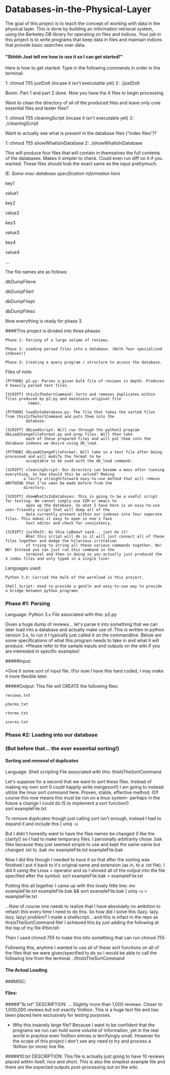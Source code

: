 # Databases-in-the-Physical-Layer
The goal of this project is to teach the concept of working with data in the physical layer. This is done by building an information retrieval system, using the Berkeley DB library for operating on files and indices. Your job in this project is to write programs that keep data in files and maintain indices that provide basic searches over data. 


#### "Shhhh Just tell me how to use it so I can get started!"
Here is how to get started:
Type in the following commands in order in the terminal:

1: chmod 755 justDoIt (incase it isn't executable yet)
2: ./justDoIt

Boom. Part 1 and part 2 done.
Now you have the 4 files to begin processing.

Want to clean the directory of all of the produced files and leave only core essential files and tester files?

1: chmod 755 cleaningScript (incase it isn't executable yet)
2: ./cleaningScript

Want to actually see what is present in the database files ("index files")?

1: chmod 755 showWhatIsInDatabase
2: ./showWhatIsInDatabase

This will produce four files that will contain in themselves the full contents of the databases. Makes it simpler to check. Could even run diff on it if you wanted. These files should look the exact same as the input prettymuch.

IE:
*Some misc database specification information here*

 key1
 
 value1
 
 key2
 
 value2
 
 key3
 
 value3
 
 key4
 
 value4
 
...

The file names are as follows:

dbDumpFilerw

dbDumpFilert

dbDumpFilept

dbDumpFilesc

Now everything is ready for phase 3. 



####This project is divided into three phases.

    Phase 1: Parsing of a large volume of reviews.

    Phase 2: Loading parsed files into a database. (With four specialized indexes!)

    Phase 3: Creating a query program / structure to access the database.


Files of note:

    [PYTHON] p2.py: Parses a given bulk file of reviews in depth. Produces 4 heavily parsed text files.
    
    [SCRIPT] thisIsTheSortCommand: Sorts and removes duplicates within files produced by p2.py and maintains original file 
              names.
    
    [PYTHON] loadIntoDatabase.py: The file that takes the sorted files from thisIsTheSortCommand and puts them into the 
             database.
    
    [SCRIPT] dbLoadScript: Will run through the python3 program dbLoadChangeFileFormat.py and prep files. Will then take 
             each of these prepared files and will put them into the database indexes we desire using db_load.
             
    [PYTHON] dbLoadChangeFileFormat: Will take in a text file after being processed and will modify the format to be 
             acceptable to be used with the db_load command. 
             
    [SCRIPT] cleaningScript: Our directory can become a mess after running everything. So how should this be solved? Making
            a fairly straightforward easy-to-use method that will remove ANYTHING that I've seen be made before from the 
            directory.
             
    [SCRIPT] showWhatIsInDatabases: This is going to be a useful script for testing. We cannot simply use VIM or emacs to 
             open up the database. So what I have here is an easy-to-use user-friendly script that will dump all of the 
             data currently present within our indexes into four seperate files. This makes it easy to open in one's fave
             text editor and check for consistency. 
             
    [SCRIPT] justDoIt: As Shia LeBeouf said... just do it!
             What this script will do is it will just connect all of these files together and dodge the hilarious irritation 
             of trying to string all these various commands together. No! NO! Instead you can just run this command in the 
             terminal and then in doing so you actually just produced the 4 index files and only typed in a single line! 

Languages used:

    Python 3.X: Carried the bulk of the workload in this project.
    
    Shell Script: Used to provide a gentle and easy-to-use way to provide a bridge between python programs
    
    

### Phase #1: Parsing
Language: Python 3.x
File associated with this: p2.py


Given a huge dump of reviews... let's parse it into something that we can later load into a database and actually make use of.
This is written in python version 3.x, to run it I typically just called it on the commandline. Below are some specifications of what this program needs to take in and what it will produce.
*Please refer to the sample inputs and outputs on the wiki if you are interested in specific examples!

#####Input:

*Give it some sort of input file. (For now I have this hard coded, I may make it more flexible later.



#####Output: This file will CREATE the following files:

    reviews.txt

    pterms.txt

    rterms.txt

    scores.txt


### Phase #2: Loading into our database 
### (But before that... the ever essential sorting!)

#### Sorting and removal of duplicates
Language: Shell scripting
File associated with this: thisIsTheSortCommand


Let's suppose for a second that we want to sort these files. Instead of making my own sort (I could happily write mergesort!) I am going to instead utilize the linux sort command here. Proven, stable, effective method. (Of course this now means this must be run on a linux system- perhaps in the future a change I could do IS to implement a sort function!)  
    sort exampleFile.txt

To remove duplicates though just calling sort isn't enough, instead I had to expand it and include this 
    | uniq -u 

But I didn't honestly want to have the files names be changed (I like the clairty!) so I had to make temporary files. I personally arbitrarily chose .bak files because they just seemed simple to use and kept the same name but changed .txt to .bak
    mv exampleFile.txt exampleFile.bak

Now I did this though I needed to have it so that after the sorting was finished I put it back to it's original name and extension (as in, to a .txt file). I did it using the Linux > operator and so I shoved all of the output into the file specified after the symbol.
    sort exampleFile.bak > exampleFile.txt

Putting this all together I came up with this lovely little line:
    mv exampleFile.txt exampleFile.bak && sort exampleFile.bak | uniq -u > exampleFile.txt

...Now of course one needs to realize that I have absolutely no ambition to rehash this every time I need to do this. So how did I solve this (lazy. lazy. lazy. lazy) problem? I made a shellscript... and this is infact in the repo as thisIsTheSortCommand file!
I achieved this by just adding the following at the top of my file
    #!bin/sh 

Then I used chmod 755 to make this into something that can run 
    chmod 755

Following this, anytime I wanted to use all of these sort functions on all of the files that we were given/specified to do so I would be able to call the following line from the terminal.
    ./thisIsTheSortCommand

#### The Actual Loading



###MISC.
#### Files:
#####"1k.txt" 
 DESCRIPTION: ... Slightly more than 1,000 reviews. Closer to 1,000,000 reviews but not exactly 1million. This is a huge text file and has been placed here exclusively for testing purposes.

* Why this insanely large file? Because I want to be confident that the programs we run can hold some volume of information, yet in the real world in practice even 1million entries is terrifyingly small. However for the scope of this project I don't see any need to try and process a 1billion (or more) line file. 

#####10.txt
DESCRIPTION: This file is actually just going to have 10 reviews placed within itself, nice and short. This is also the simplest example file and there are the expected outputs post-processing out on the wiki.
